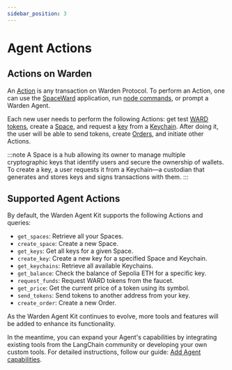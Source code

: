 ```yaml
---
sidebar_position: 3
---
```


# Agent Actions

## Actions on Warden

An [Action](/learn/glossary#action) is any transaction on Warden Protocol. To perform an Action, one can use the [SpaceWard](https://help.wardenprotocol.org) application, run [node commands](/operate-a-node/node-commands), or prompt a Warden Agent.

Each new user needs to perform the following Actions: get test [WARD tokens](/learn/glossary#ward-token), create a [Space](/learn/glossary#space), and request a [key](/learn/glossary#key) from a [Keychain](/learn/glossary#keychain). After doing it, the user will be able to send tokens, create [Orders](/learn/glossary#order), and initiate other Actions.

:::note
A Space is a hub allowing its owner to manage multiple cryptographic keys that identify users and secure the ownership of wallets. To create a key, a user requests it from a Keychain—a custodian that generates and stores keys and signs transactions with them.
:::

## Supported Agent Actions

By default, the Warden Agent Kit supports the following Actions and queries:

- `get_spaces`: Retrieve all your Spaces.
- `create_space`: Create a new Space.
- `get_keys`: Get all keys for a given Space.
- `create_key`: Create a new key for a specified Space and Keychain.
- `get_keychains`: Retrieve all available Keychains.
- `get_balance`: Check the balance of Sepolia ETH for a specific key.
- `request_funds`: Request WARD tokens from the faucet.
- `get_price`: Get the current price of a token using its symbol.
- `send_tokens`: Send tokens to another address from your key.
- `create_order`: Create a new Order.

As the Warden Agent Kit continues to evolve, more tools and features will be added to enhance its functionality.

In the meantime, you can expand your Agent's capabilities by integrating existing tools from the LangChain community or developing your own custom tools. For detailed instructions, follow our guide: [Add Agent capabilities](add-agent-capabilities).

